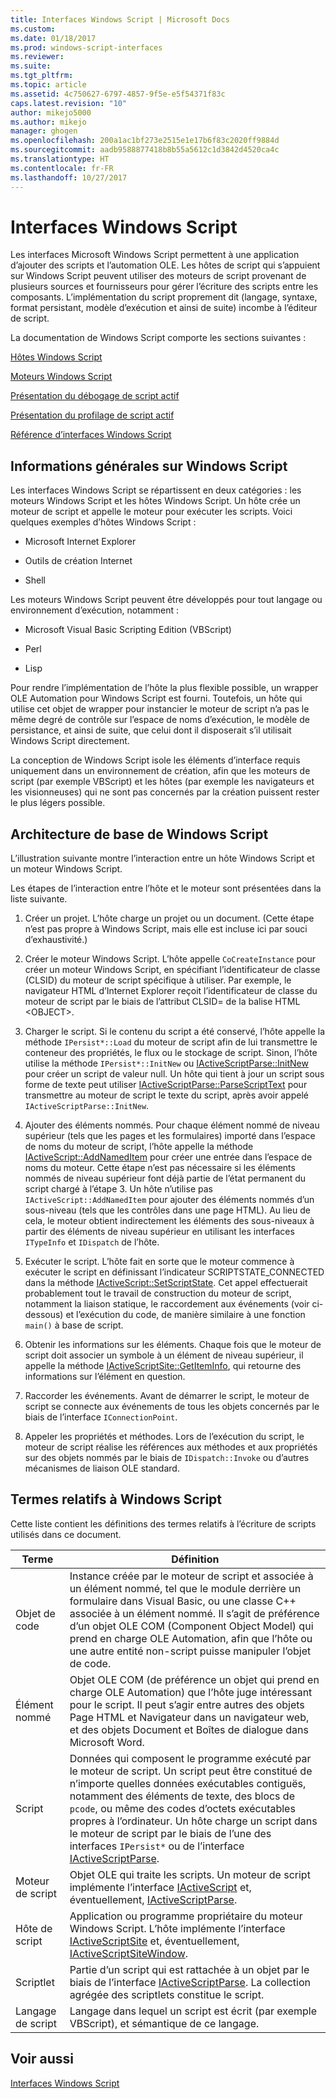 ```yaml
---
title: Interfaces Windows Script | Microsoft Docs
ms.custom: 
ms.date: 01/18/2017
ms.prod: windows-script-interfaces
ms.reviewer: 
ms.suite: 
ms.tgt_pltfrm: 
ms.topic: article
ms.assetid: 4c750627-6797-4857-9f5e-e5f54371f83c
caps.latest.revision: "10"
author: mikejo5000
ms.author: mikejo
manager: ghogen
ms.openlocfilehash: 200a1ac1bf273e2515e1e17b6f83c2020ff9884d
ms.sourcegitcommit: aadb9588877418b8b55a5612c1d3842d4520ca4c
ms.translationtype: HT
ms.contentlocale: fr-FR
ms.lasthandoff: 10/27/2017
---
```

# <a name="windows-script-interfaces"></a>Interfaces Windows Script
Les interfaces Microsoft Windows Script permettent à une application d’ajouter des scripts et l’automation OLE. Les hôtes de script qui s’appuient sur Windows Script peuvent utiliser des moteurs de script provenant de plusieurs sources et fournisseurs pour gérer l’écriture des scripts entre les composants. L’implémentation du script proprement dit (langage, syntaxe, format persistant, modèle d’exécution et ainsi de suite) incombe à l’éditeur de script.  
  
 La documentation de Windows Script comporte les sections suivantes :  
  
 [Hôtes Windows Script](../winscript/windows-script-hosts.md)  
  
 [Moteurs Windows Script](../winscript/windows-script-engines.md)  
  
 [Présentation du débogage de script actif](../winscript/active-script-debugging-overview.md)  
  
 [Présentation du profilage de script actif](../winscript/active-script-profiling-overview.md)  
  
 [Référence d’interfaces Windows Script](../winscript/reference/windows-script-interfaces-reference.md)  
  
## <a name="windows-script-background"></a>Informations générales sur Windows Script  
 Les interfaces Windows Script se répartissent en deux catégories : les moteurs Windows Script et les hôtes Windows Script. Un hôte crée un moteur de script et appelle le moteur pour exécuter les scripts. Voici quelques exemples d’hôtes Windows Script :  
  
-   Microsoft Internet Explorer  
  
-   Outils de création Internet  
  
-   Shell  
  
 Les moteurs Windows Script peuvent être développés pour tout langage ou environnement d’exécution, notamment :  
  
-   Microsoft Visual Basic Scripting Edition (VBScript)  
  
-   Perl  
  
-   Lisp  
  
 Pour rendre l’implémentation de l’hôte la plus flexible possible, un wrapper OLE Automation pour Windows Script est fourni. Toutefois, un hôte qui utilise cet objet de wrapper pour instancier le moteur de script n’a pas le même degré de contrôle sur l’espace de noms d’exécution, le modèle de persistance, et ainsi de suite, que celui dont il disposerait s’il utilisait Windows Script directement.  
  
 La conception de Windows Script isole les éléments d’interface requis uniquement dans un environnement de création, afin que les moteurs de script (par exemple VBScript) et les hôtes (par exemple les navigateurs et les visionneuses) qui ne sont pas concernés par la création puissent rester le plus légers possible.  
  
## <a name="windows-script-basic-architecture"></a>Architecture de base de Windows Script  
 L’illustration suivante montre l’interaction entre un hôte Windows Script et un moteur Windows Script.  
  
 Les étapes de l’interaction entre l’hôte et le moteur sont présentées dans la liste suivante.  
  
1.  Créer un projet. L’hôte charge un projet ou un document. (Cette étape n’est pas propre à Windows Script, mais elle est incluse ici par souci d’exhaustivité.)  
  
2.  Créer le moteur Windows Script. L’hôte appelle `CoCreateInstance` pour créer un moteur Windows Script, en spécifiant l’identificateur de classe (CLSID) du moteur de script spécifique à utiliser. Par exemple, le navigateur HTML d’Internet Explorer reçoit l’identificateur de classe du moteur de script par le biais de l’attribut CLSID= de la balise HTML \<OBJECT>.  
  
3.  Charger le script. Si le contenu du script a été conservé, l’hôte appelle la méthode `IPersist*::Load` du moteur de script afin de lui transmettre le conteneur des propriétés, le flux ou le stockage de script. Sinon, l’hôte utilise la méthode `IPersist*::InitNew` ou [IActiveScriptParse::InitNew](../winscript/reference/iactivescriptparse-initnew.md) pour créer un script de valeur null. Un hôte qui tient à jour un script sous forme de texte peut utiliser [IActiveScriptParse::ParseScriptText](../winscript/reference/iactivescriptparse-parsescripttext.md) pour transmettre au moteur de script le texte du script, après avoir appelé `IActiveScriptParse::InitNew`.  
  
4.  Ajouter des éléments nommés. Pour chaque élément nommé de niveau supérieur (tels que les pages et les formulaires) importé dans l’espace de noms du moteur de script, l’hôte appelle la méthode [IActiveScript::AddNamedItem](../winscript/reference/iactivescript-addnameditem.md) pour créer une entrée dans l’espace de noms du moteur. Cette étape n’est pas nécessaire si les éléments nommés de niveau supérieur font déjà partie de l’état permanent du script chargé à l’étape 3. Un hôte n’utilise pas `IActiveScript::AddNamedItem` pour ajouter des éléments nommés d’un sous-niveau (tels que les contrôles dans une page HTML). Au lieu de cela, le moteur obtient indirectement les éléments des sous-niveaux à partir des éléments de niveau supérieur en utilisant les interfaces `ITypeInfo` et `IDispatch` de l’hôte.  
  
5.  Exécuter le script. L’hôte fait en sorte que le moteur commence à exécuter le script en définissant l’indicateur SCRIPTSTATE_CONNECTED dans la méthode [IActiveScript::SetScriptState](../winscript/reference/iactivescript-setscriptstate.md). Cet appel effectuerait probablement tout le travail de construction du moteur de script, notamment la liaison statique, le raccordement aux événements (voir ci-dessous) et l’exécution du code, de manière similaire à une fonction `main()` à base de script.  
  
6.  Obtenir les informations sur les éléments. Chaque fois que le moteur de script doit associer un symbole à un élément de niveau supérieur, il appelle la méthode [IActiveScriptSite::GetItemInfo](../winscript/reference/iactivescriptsite-getiteminfo.md), qui retourne des informations sur l’élément en question.  
  
7.  Raccorder les événements. Avant de démarrer le script, le moteur de script se connecte aux événements de tous les objets concernés par le biais de l’interface `IConnectionPoint`.  
  
8.  Appeler les propriétés et méthodes. Lors de l’exécution du script, le moteur de script réalise les références aux méthodes et aux propriétés sur des objets nommés par le biais de `IDispatch::Invoke` ou d’autres mécanismes de liaison OLE standard.  
  
## <a name="windows-script-terms"></a>Termes relatifs à Windows Script  
 Cette liste contient les définitions des termes relatifs à l’écriture de scripts utilisés dans ce document.  
  
|Terme|Définition|  
|----------|----------------|  
|Objet de code|Instance créée par le moteur de script et associée à un élément nommé, tel que le module derrière un formulaire dans Visual Basic, ou une classe C++ associée à un élément nommé. Il s’agit de préférence d’un objet OLE COM (Component Object Model) qui prend en charge OLE Automation, afin que l’hôte ou une autre entité non-script puisse manipuler l’objet de code.|  
|Élément nommé|Objet OLE COM (de préférence un objet qui prend en charge OLE Automation) que l’hôte juge intéressant pour le script. Il peut s’agir entre autres des objets Page HTML et Navigateur dans un navigateur web, et des objets Document et Boîtes de dialogue dans Microsoft Word.|  
|Script|Données qui composent le programme exécuté par le moteur de script. Un script peut être constitué de n’importe quelles données exécutables contiguës, notamment des éléments de texte, des blocs de `pcode`, ou même des codes d’octets exécutables propres à l’ordinateur. Un hôte charge un script dans le moteur de script par le biais de l’une des interfaces `IPersist*` ou de l’interface [IActiveScriptParse](../winscript/reference/iactivescriptparse.md).|  
|Moteur de script|Objet OLE qui traite les scripts. Un moteur de script implémente l’interface [IActiveScript](../winscript/reference/iactivescript.md) et, éventuellement, [IActiveScriptParse](../winscript/reference/iactivescriptparse.md).|  
|Hôte de script|Application ou programme propriétaire du moteur Windows Script. L’hôte implémente l’interface [IActiveScriptSite](../winscript/reference/iactivescriptsite.md) et, éventuellement, [IActiveScriptSiteWindow](../winscript/reference/iactivescriptsitewindow.md).|  
|Scriptlet|Partie d’un script qui est rattachée à un objet par le biais de l’interface [IActiveScriptParse](../winscript/reference/iactivescriptparse.md). La collection agrégée des scriptlets constitue le script.|  
|Langage de script|Langage dans lequel un script est écrit (par exemple VBScript), et sémantique de ce langage.|  
  
## <a name="see-also"></a>Voir aussi  
 [Interfaces Windows Script](../winscript/windows-script-interfaces.md)